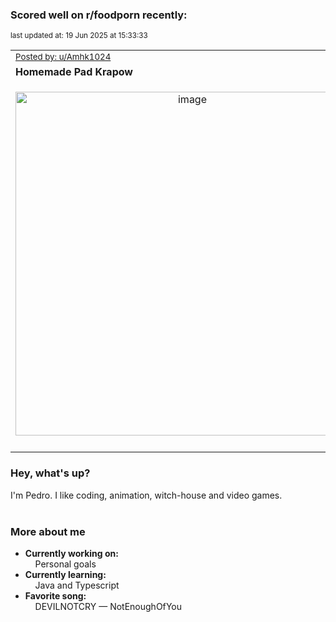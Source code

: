 ### Scored well on r/foodporn recently:

<p align="left"><sub>last updated at: 19 Jun 2025 at 15:33:33</sub></p>

|   |
| --- |
| <sub>[Posted by: u/Amhk1024][source]</sub> |
| **Homemade Pad Krapow** | 
|<p align="center"> <img alt="image" src="https://i.redd.it/3cmsq2ma446f1.jpeg" width="550" /> </p>|
|   |

### Hey, what's up?

I'm Pedro. I like coding, animation, witch-house and video games.<br><br>

### More about me
- **Currently working on:**  
&nbsp;&nbsp;&nbsp;&nbsp;Personal goals
- **Currently learning:**  
&nbsp;&nbsp;&nbsp;&nbsp;Java and Typescript
- **Favorite song:**  
&nbsp;&nbsp;&nbsp;&nbsp;DEVILNOTCRY — NotEnoughOfYou<br><br>

  



  
  
  
[linkedin]: https://linkedin.com/in/pedro-h-r-gomes-8a487b14a/
[gmail]: mailto:pilique11@gmail.com
[source]: https://reddit.com/r/FoodPorn/comments/1l80los/homemade_pad_krapow/
[redditAPI]: https://www.reddit.com/dev/api/
